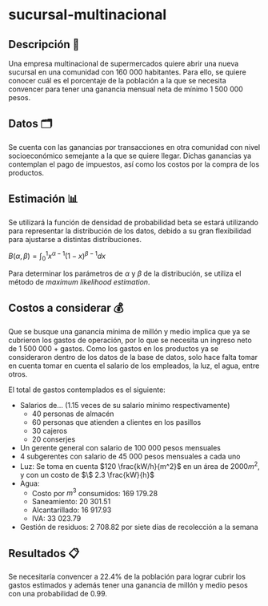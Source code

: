 # sucursal-multinacional

## Descripción 📑

Una empresa multinacional de supermercados quiere abrir una nueva sucursal en una comunidad con 160 000 habitantes. Para ello, se quiere conocer cuál es el porcentaje de la población a la que se necesita convencer para tener una ganancia mensual neta de mínimo 1 500 000 pesos.

## Datos 🗂️

Se cuenta con las ganancias por transacciones en otra comunidad con nivel socioeconómico semejante a la que se quiere llegar. Dichas ganancias ya contemplan el pago de impuestos, así como los costos por la compra de los productos.

## Estimación 📊

Se utilizará la función de densidad de probabilidad beta se estará utilizando para representar la distribución de los datos, debido a su gran flexibilidad para ajustarse a distintas distribuciones.

$B(\alpha,\beta) =
\int_0^1 x^{\alpha-1}(1-x)^{\beta-1} dx$

Para determinar los parámetros de $\alpha$ y $\beta$ de la distribución, se utiliza el método de *maximum likelihood estimation*.

## Costos a considerar 💰

Que se busque una ganancia mínima de millón y medio implica que ya se cubrieron los gastos de operación, por lo que se necesita un ingreso neto de 1 500 000 + gastos. Como los gastos en los productos ya se consideraron dentro de los datos de la base de datos, solo hace falta tomar en cuenta tomar en cuenta el salario de los empleados, la luz, el agua, entre otros.

El total de gastos contemplados es el siguiente:

* Salarios de... (1.15 veces de su salario mínimo respectivamente)
    * 40 personas de almacén
    * 60 personas que atienden a clientes en los pasillos
    * 30 cajeros
    * 20 conserjes
* Un gerente general con salario de 100 000 pesos mensuales
* 4 subgerentes con salario de 45 000 pesos mensuales a cada uno
* Luz: Se toma en cuenta $120 \frac{kW/h}{m^2}$ en un área de $2000 m^2$, y con un costo de $\$ 2.3 \frac{kW}{h}$
* Agua:
    * Costo por $m^3$ consumidos: 169 179.28
    * Saneamiento: 20 301.51
    * Alcantarillado: 16 917.93
    * IVA: 33 023.79
* Gestión de residuos: 2 708.82 por siete días de recolección a la semana

## Resultados 📋

Se necesitaría convencer a 22.4% de la población para lograr cubrir los gastos estimados y además tener una ganancia de millón y medio pesos con una probabilidad de 0.99.
